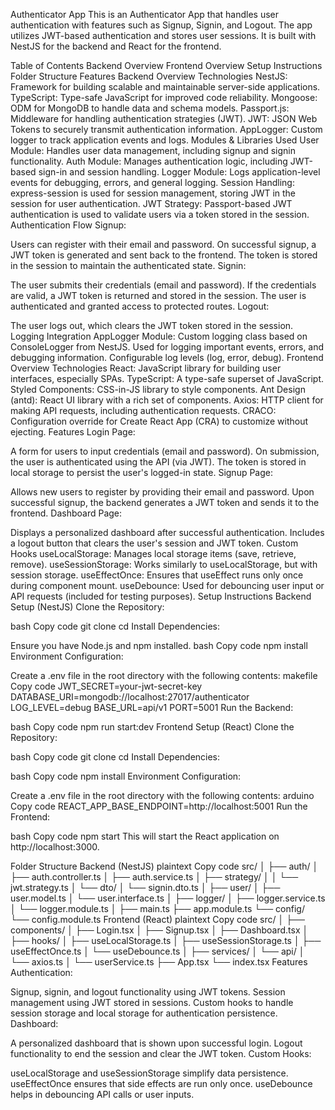 Authenticator App
This is an Authenticator App that handles user authentication with features such as Signup, Signin, and Logout. The app utilizes JWT-based authentication and stores user sessions. It is built with NestJS for the backend and React for the frontend.

Table of Contents
Backend Overview
Frontend Overview
Setup Instructions
Folder Structure
Features
Backend Overview
Technologies
NestJS: Framework for building scalable and maintainable server-side applications.
TypeScript: Type-safe JavaScript for improved code reliability.
Mongoose: ODM for MongoDB to handle data and schema models.
Passport.js: Middleware for handling authentication strategies (JWT).
JWT: JSON Web Tokens to securely transmit authentication information.
AppLogger: Custom logger to track application events and logs.
Modules & Libraries Used
User Module: Handles user data management, including signup and signin functionality.
Auth Module: Manages authentication logic, including JWT-based sign-in and session handling.
Logger Module: Logs application-level events for debugging, errors, and general logging.
Session Handling: express-session is used for session management, storing JWT in the session for user authentication.
JWT Strategy: Passport-based JWT authentication is used to validate users via a token stored in the session.
Authentication Flow
Signup:

Users can register with their email and password.
On successful signup, a JWT token is generated and sent back to the frontend.
The token is stored in the session to maintain the authenticated state.
Signin:

The user submits their credentials (email and password).
If the credentials are valid, a JWT token is returned and stored in the session.
The user is authenticated and granted access to protected routes.
Logout:

The user logs out, which clears the JWT token stored in the session.
Logging Integration
AppLogger Module:
Custom logging class based on ConsoleLogger from NestJS.
Used for logging important events, errors, and debugging information.
Configurable log levels (log, error, debug).
Frontend Overview
Technologies
React: JavaScript library for building user interfaces, especially SPAs.
TypeScript: A type-safe superset of JavaScript.
Styled Components: CSS-in-JS library to style components.
Ant Design (antd): React UI library with a rich set of components.
Axios: HTTP client for making API requests, including authentication requests.
CRACO: Configuration override for Create React App (CRA) to customize without ejecting.
Features
Login Page:

A form for users to input credentials (email and password).
On submission, the user is authenticated using the API (via JWT).
The token is stored in local storage to persist the user's logged-in state.
Signup Page:

Allows new users to register by providing their email and password.
Upon successful signup, the backend generates a JWT token and sends it to the frontend.
Dashboard Page:

Displays a personalized dashboard after successful authentication.
Includes a logout button that clears the user's session and JWT token.
Custom Hooks
useLocalStorage: Manages local storage items (save, retrieve, remove).
useSessionStorage: Works similarly to useLocalStorage, but with session storage.
useEffectOnce: Ensures that useEffect runs only once during component mount.
useDebounce: Used for debouncing user input or API requests (included for testing purposes).
Setup Instructions
Backend Setup (NestJS)
Clone the Repository:

bash
Copy code
git clone <repository-url>
cd <project-directory>
Install Dependencies:

Ensure you have Node.js and npm installed.
bash
Copy code
npm install
Environment Configuration:

Create a .env file in the root directory with the following contents:
makefile
Copy code
JWT_SECRET=your-jwt-secret-key
DATABASE_URI=mongodb://localhost:27017/authenticator
LOG_LEVEL=debug
BASE_URL=api/v1
PORT=5001
Run the Backend:

bash
Copy code
npm run start:dev
Frontend Setup (React)
Clone the Repository:

bash
Copy code
git clone <repository-url>
cd <project-directory>
Install Dependencies:

bash
Copy code
npm install
Environment Configuration:

Create a .env file in the root directory with the following contents:
arduino
Copy code
REACT_APP_BASE_ENDPOINT=http://localhost:5001
Run the Frontend:

bash
Copy code
npm start
This will start the React application on http://localhost:3000.

Folder Structure
Backend (NestJS)
plaintext
Copy code
src/
│
├── auth/
│   ├── auth.controller.ts
│   ├── auth.service.ts
│   ├── strategy/
│   │   └── jwt.strategy.ts
│   └── dto/
│       └── signin.dto.ts
│
├── user/
│   ├── user.model.ts
│   └── user.interface.ts
│
├── logger/
│   ├── logger.service.ts
│   └── logger.module.ts
│
├── main.ts
├── app.module.ts
└── config/
    └── config.module.ts
Frontend (React)
plaintext
Copy code
src/
│
├── components/
│   ├── Login.tsx
│   ├── Signup.tsx
│   ├── Dashboard.tsx
│
├── hooks/
│   ├── useLocalStorage.ts
│   ├── useSessionStorage.ts
│   ├── useEffectOnce.ts
│   └── useDebounce.ts
│
├── services/
│   └── api/
│       └── axios.ts
│   └── userService.ts
├── App.tsx
└── index.tsx
Features
Authentication:

Signup, signin, and logout functionality using JWT tokens.
Session management using JWT stored in sessions.
Custom hooks to handle session storage and local storage for authentication persistence.
Dashboard:

A personalized dashboard that is shown upon successful login.
Logout functionality to end the session and clear the JWT token.
Custom Hooks:

useLocalStorage and useSessionStorage simplify data persistence.
useEffectOnce ensures that side effects are run only once.
useDebounce helps in debouncing API calls or user inputs.

